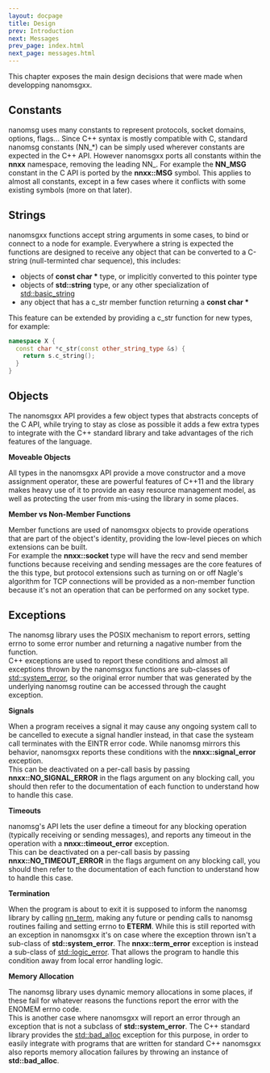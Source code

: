 ```yaml
---
layout: docpage
title: Design
prev: Introduction
next: Messages
prev_page: index.html
next_page: messages.html
---
```


This chapter exposes the main design decisions that were made when developping
nanomsgxx.

Constants
---------

nanomsg uses many constants to represent protocols, socket domains, options,
flags... Since C++ syntax is mostly compatible with C, standard nanomsg constants
(NN\_&#42;) can be simply used wherever constants are expected in the C++ API.
However nanomsgxx ports all constants within the **nnxx** namespace, removing the
leading NN\_. For example the **NN\_MSG** constant in the C API is ported by the
**nnxx::MSG** symbol. This applies to almost all constants, except in a few cases
where it conflicts with some existing symbols (more on that later).

Strings
-------

nanomsgxx functions accept string arguments in some cases, to bind or connect
to a node for example. Everywhere a string is expected the functions are
designed to receive any object that can be converted to a C-string
(null-terminted char sequence), this includes:

- objects of **const char &#42;** type, or implicitly converted to this pointer type
- objects of **std::string** type, or any other specialization of
[std::basic_string](http://en.cppreference.com/w/cpp/string/basic_string)
- any object that has a c_str member function returning a **const char &#42;** 

This feature can be extended by providing a c_str function for new types, for
example:

```c++
namespace X {
  const char *c_str(const other_string_type &s) {
    return s.c_string();
  }
}
```

Objects
-------

The nanomsgxx API provides a few object types that abstracts concepts of the
C API, while trying to stay as close as possible it adds a few extra types to
integrate with the C++ standard library and take advantages of the rich
features of the language.

**Moveable Objects**

All types in the nanomsgxx API provide a move constructor and a move assignment
operator, these are powerful features of C++11 and the library makes heavy use
of it to provide an easy resource management model, as well as protecting the
user from mis-using the library in some places.

**Member vs Non-Member Functions**

Member functions are used of nanomsgxx objects to provide operations that are
part of the object's identity, providing the low-level pieces on which extensions
can be built.  
For example the **nnxx::socket** type will have the recv and send member functions
because receiving and sending messages are the core features of the this type,
but protocol extensions such as turning on or off Nagle's algorithm for TCP
connections will be provided as a non-member function because it's not an
operation that can be performed on any socket type.

Exceptions
----------

The nanomsg library uses the POSIX mechanism to report errors, setting errno
to some error number and returning a nagative number from the function.  
C++ exceptions are used to report these conditions and almost all exceptions
thrown by the nanomsgxx functions are sub-classes of
[std::system_error](http://en.cppreference.com/w/cpp/error/system_error),
so the original error number that was generated by the underlying nanomsg
routine can be accessed through the caught exception.

**Signals**

When a program receives a signal it may cause any ongoing system call to be
cancelled to execute a signal handler instead, in that case the systeam call
terminates with the EINTR error code. While nanomsg mirrors this behavior,
nanomsgxx reports these conditions with the **nnxx::signal&#95;error** exception.  
This can be deactivated on a per-call basis by passing **nnxx::NO&#95;SIGNAL&#95;ERROR**
in the flags argument on any blocking call, you should then refer to the
documentation of each function to understand how to handle this case.

**Timeouts**

nanomsg's API lets the user define a timeout for any blocking operation
(typically receiving or sending messages), and reports any timeout in the
operation with a **nnxx::timeout&#95;error** exception.  
This can be deactivated on a per-call basis by passing **nnxx::NO&#95;TIMEOUT&#95;ERROR**
in the flags argument on any blocking call, you should then refer to the
documentation of each function to understand how to handle this case.

**Termination**

When the program is about to exit it is supposed to inform the nanomsg library
by calling
[nn_term](http://nanomsg.org/v0.3/nn_term.3.html),
making any future or pending calls to nanomsg routines
failing and setting errno to **ETERM**. While this is still reported with an
exception in nanomsgxx it's on case where the exception thrown isn't a
sub-class of **std::system&#95;error**. The **nnxx::term&#95;error** exception is
instead a sub-class of
[std::logic_error](http://en.cppreference.com/w/cpp/error/logic_error).
That allows the program to handle this condition away from local error handling
logic.

**Memory Allocation**

The nanomsg library uses dynamic memory allocations in some places, if these
fail for whatever reasons the functions report the error with the ENOMEM errno
code.  
This is another case where nanomsgxx will report an error through an exception
that is not a subclass of **std::system&#95;error**.
The C++ standard library provides the
[std::bad_alloc](http://en.cppreference.com/w/cpp/memory/new/bad_alloc)
exception for this purpose,
in order to easily integrate with programs that are written for standard C++
nanomsgxx also reports memory allocation failures by throwing an instance of
**std::bad&#95;alloc**. 
